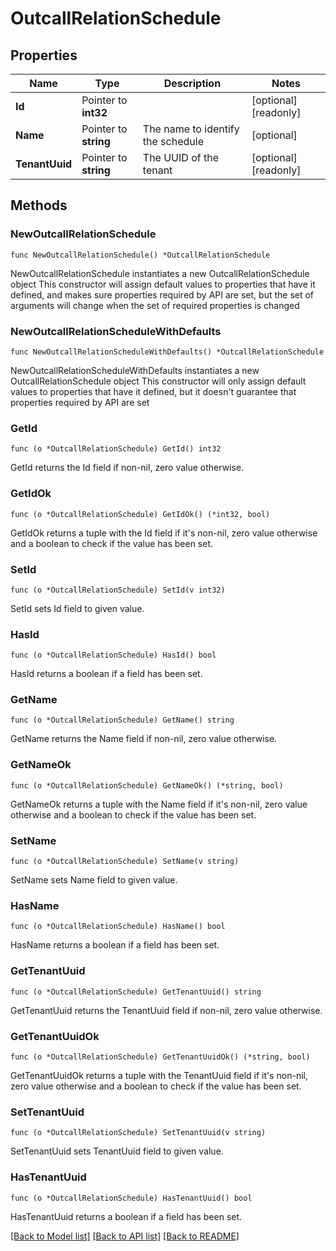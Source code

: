 # OutcallRelationSchedule

## Properties

Name | Type | Description | Notes
------------ | ------------- | ------------- | -------------
**Id** | Pointer to **int32** |  | [optional] [readonly]
**Name** | Pointer to **string** | The name to identify the schedule | [optional]
**TenantUuid** | Pointer to **string** | The UUID of the tenant | [optional] [readonly]

## Methods

### NewOutcallRelationSchedule

`func NewOutcallRelationSchedule() *OutcallRelationSchedule`

NewOutcallRelationSchedule instantiates a new OutcallRelationSchedule object
This constructor will assign default values to properties that have it defined,
and makes sure properties required by API are set, but the set of arguments
will change when the set of required properties is changed

### NewOutcallRelationScheduleWithDefaults

`func NewOutcallRelationScheduleWithDefaults() *OutcallRelationSchedule`

NewOutcallRelationScheduleWithDefaults instantiates a new OutcallRelationSchedule object
This constructor will only assign default values to properties that have it defined,
but it doesn't guarantee that properties required by API are set

### GetId

`func (o *OutcallRelationSchedule) GetId() int32`

GetId returns the Id field if non-nil, zero value otherwise.

### GetIdOk

`func (o *OutcallRelationSchedule) GetIdOk() (*int32, bool)`

GetIdOk returns a tuple with the Id field if it's non-nil, zero value otherwise
and a boolean to check if the value has been set.

### SetId

`func (o *OutcallRelationSchedule) SetId(v int32)`

SetId sets Id field to given value.

### HasId

`func (o *OutcallRelationSchedule) HasId() bool`

HasId returns a boolean if a field has been set.

### GetName

`func (o *OutcallRelationSchedule) GetName() string`

GetName returns the Name field if non-nil, zero value otherwise.

### GetNameOk

`func (o *OutcallRelationSchedule) GetNameOk() (*string, bool)`

GetNameOk returns a tuple with the Name field if it's non-nil, zero value otherwise
and a boolean to check if the value has been set.

### SetName

`func (o *OutcallRelationSchedule) SetName(v string)`

SetName sets Name field to given value.

### HasName

`func (o *OutcallRelationSchedule) HasName() bool`

HasName returns a boolean if a field has been set.

### GetTenantUuid

`func (o *OutcallRelationSchedule) GetTenantUuid() string`

GetTenantUuid returns the TenantUuid field if non-nil, zero value otherwise.

### GetTenantUuidOk

`func (o *OutcallRelationSchedule) GetTenantUuidOk() (*string, bool)`

GetTenantUuidOk returns a tuple with the TenantUuid field if it's non-nil, zero value otherwise
and a boolean to check if the value has been set.

### SetTenantUuid

`func (o *OutcallRelationSchedule) SetTenantUuid(v string)`

SetTenantUuid sets TenantUuid field to given value.

### HasTenantUuid

`func (o *OutcallRelationSchedule) HasTenantUuid() bool`

HasTenantUuid returns a boolean if a field has been set.

[[Back to Model list]](../README.md#documentation-for-models) [[Back to API list]](../README.md#documentation-for-api-endpoints) [[Back to README]](../README.md)
